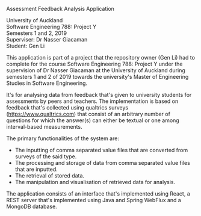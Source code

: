 Assessment Feedback Analysis Application

University of Auckland  
Software Engineering 788: Project Y  
Semesters 1 and 2, 2019  
Superviser: Dr Nasser Giacaman  
Student: Gen Li

This application is part of a project that the repository owner (Gen Li) had to complete for the course Software Engineering 788: Project Y under the supervision of Dr Nasser Giacaman at the University of Auckland during semesters 1 and 2 of 2019 towards the university's Master of Engineering Studies in Software Engineering.

It's for analysing data from feedback that's given to university students for assessments by peers and teachers. The implementation is based on feedback that's collected using qualtrics surveys (https://www.qualtrics.com) that consist of an arbitrary number of questions for which the answer(s) can either be textual or one among interval-based measurements.

The primary functionalities of the system are:
- The inputting of comma separated value files that are converted from surveys of the said type.
- The processing and storage of data from comma separated value files that are inputted.
- The retrieval of stored data.
- The manipulation and visualisation of retrieved data for analysis.

The application consists of an interface that's implemented using React, a REST server that's implemented using Java and Spring WebFlux and a MongoDB database.

